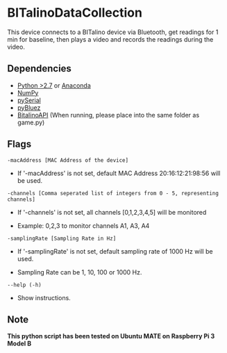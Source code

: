 # BITalinoDataCollection

This device connects to a BITalino device via Bluetooth, get readings for 1 min for baseline, then plays a video and records the readings during the video.

## Dependencies
* [Python >2.7](https://www.python.org/downloads/) or [Anaconda](https://www.continuum.io/downloads)
* [NumPy](https://pypi.python.org/pypi/numpy)
* [pySerial](https://pypi.python.org/pypi/pyserial)
* [pyBluez](https://pypi.python.org/pypi/PyBluez/)
* [BitalinoAPI](https://github.com/BITalinoWorld/revolution-python-api) (When running, please place into the same folder as game.py)

## Flags

`-macAddress [MAC Address of the device]`

  * If '-macAddress' is not set, default MAC Address 20:16:12:21:98:56 will be used.

`-channels [Comma seperated list of integers from 0 - 5, representing channels]`

  * If '-channels' is not set, all channels [0,1,2,3,4,5] will be monitored

  * Example: 0,2,3 to monitor channels A1, A3, A4

`-samplingRate [Sampling Rate in Hz]`

  * If '-samplingRate' is not set, default sampling rate of 1000 Hz will be used.
 
  * Sampling Rate can be 1, 10, 100 or 1000 Hz.

`--help (-h)`

  * Show instructions.

## Note
**This python script has been tested on Ubuntu MATE on Raspberry Pi 3 Model B**
